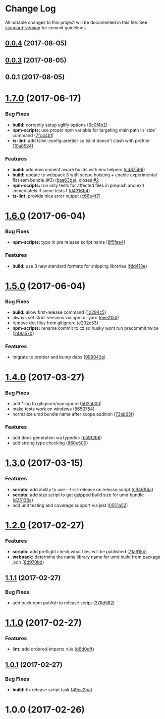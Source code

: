 # Change Log

All notable changes to this project will be documented in this file. See [standard-version](https://github.com/conventional-changelog/standard-version) for commit guidelines.

<a name="0.0.4"></a>
## [0.0.4](https://github.com/sleepdeprivation/ChessJS/compare/v0.0.3...v0.0.4) (2017-08-05)



<a name="0.0.3"></a>
## [0.0.3](https://github.com/sleepdeprivation/ChessJS/compare/v0.0.1...v0.0.3) (2017-08-05)



<a name="0.0.1"></a>
## 0.0.1 (2017-08-05)



<a name="1.7.0"></a>
# [1.7.0](https://www.github.com/Hotell/typescript-lib-starter/compare/v1.6.0...v1.7.0) (2017-06-17)


### Bug Fixes

* **build:** correctly setup uglify options ([6c0f4b2](https://www.github.com/Hotell/typescript-lib-starter/commit/6c0f4b2))
* **npm-scripts:** use proper npm variable for targeting main path in 'size' command ([7fc44b1](https://www.github.com/Hotell/typescript-lib-starter/commit/7fc44b1))
* **ts-lint:** add tslint-config-prettier so tslint doesn't clash with prettier ([10a8524](https://www.github.com/Hotell/typescript-lib-starter/commit/10a8524))


### Features

* **build:** add environment aware builds with env helpers ([cd87599](https://www.github.com/Hotell/typescript-lib-starter/commit/cd87599))
* **build:** update to webpack 3 with scope hoisting + enable experimental flat esm bundle (#3) ([baa63ba](https://www.github.com/Hotell/typescript-lib-starter/commit/baa63ba)), closes [#2](https://www.github.com/Hotell/typescript-lib-starter/issues/2)
* **npm-scripts:** run only tests for affected files in prepush and exit immediately if some tests f ([d4316b4](https://www.github.com/Hotell/typescript-lib-starter/commit/d4316b4))
* **ts-lint:** provide nice error output ([c66b4f7](https://www.github.com/Hotell/typescript-lib-starter/commit/c66b4f7))



<a name="1.6.0"></a>
# [1.6.0](https://www.github.com/Hotell/typescript-lib-starter/compare/v1.5.0...v1.6.0) (2017-06-04)


### Bug Fixes

* **npm-scripts:** typo in pre release script name ([8f5fae4](https://www.github.com/Hotell/typescript-lib-starter/commit/8f5fae4))


### Features

* **build:** use 3 new standard formats for shipping libraries ([fdd413e](https://www.github.com/Hotell/typescript-lib-starter/commit/fdd413e))



<a name="1.5.0"></a>
# [1.5.0](https://www.github.com/Hotell/typescript-lib-starter/compare/v1.4.0...v1.5.0) (2017-06-04)


### Bug Fixes

* **build:** allow first-release command ([10294c5](https://www.github.com/Hotell/typescript-lib-starter/commit/10294c5))
* always set strict versions via npm or yarn ([eee2150](https://www.github.com/Hotell/typescript-lib-starter/commit/eee2150))
* remove dot files from gitignore ([e292c53](https://www.github.com/Hotell/typescript-lib-starter/commit/e292c53))
* **npm-scripts:** rename commit to cz so husky wont run precommit twice ([248a570](https://www.github.com/Hotell/typescript-lib-starter/commit/248a570))


### Features

* migrate to prettier and bump deps ([999043e](https://www.github.com/Hotell/typescript-lib-starter/commit/999043e))



<a name="1.4.0"></a>
# [1.4.0](https://www.github.com/Hotell/typescript-lib-starter/compare/v1.3.0...v1.4.0) (2017-03-27)


### Bug Fixes

* add *.log to gitignore/npmignore ([502ab00](https://www.github.com/Hotell/typescript-lib-starter/commit/502ab00))
* make tests work on windows ([5650754](https://www.github.com/Hotell/typescript-lib-starter/commit/5650754))
* normalize umd bundle name after scope addition ([73ab65f](https://www.github.com/Hotell/typescript-lib-starter/commit/73ab65f))


### Features

* add docs generation via typedoc ([b59f2b6](https://www.github.com/Hotell/typescript-lib-starter/commit/b59f2b6))
* add strong type checking ([860e500](https://www.github.com/Hotell/typescript-lib-starter/commit/860e500))



<a name="1.3.0"></a>
# [1.3.0](https://www.github.com/Hotell/typescript-lib-starter/compare/v1.2.0...v1.3.0) (2017-03-15)


### Features

* **scripts:** add ability to use --first-release on release script ([c94694a](https://www.github.com/Hotell/typescript-lib-starter/commit/c94694a))
* **scripts:** add size script to get gzipped build size for umd bundle ([d25138a](https://www.github.com/Hotell/typescript-lib-starter/commit/d25138a))
* add unit testing and coverage support via jest ([0551a52](https://www.github.com/Hotell/typescript-lib-starter/commit/0551a52))



<a name="1.2.0"></a>
# [1.2.0](https://www.github.com/Hotell/typescript-lib-starter/compare/v1.1.1...v1.2.0) (2017-02-27)


### Features

* **scripts:** add preflight check what files will be published ([71a615b](https://www.github.com/Hotell/typescript-lib-starter/commit/71a615b))
* **webpack:** determine the name library name for umd build from package json ([8d970bd](https://www.github.com/Hotell/typescript-lib-starter/commit/8d970bd))



<a name="1.1.1"></a>
## [1.1.1](https://www.github.com/Hotell/typescript-lib-starter/compare/v1.1.0...v1.1.1) (2017-02-27)


### Bug Fixes

* add back npm publish to release script ([378d582](https://www.github.com/Hotell/typescript-lib-starter/commit/378d582))



<a name="1.1.0"></a>
# [1.1.0](https://www.github.com/Hotell/typescript-lib-starter/compare/v1.0.1...v1.1.0) (2017-02-27)


### Features

* **lint:** add ordered-imports rule ([d6d0eff](https://www.github.com/Hotell/typescript-lib-starter/commit/d6d0eff))



<a name="1.0.1"></a>
## [1.0.1](https://www.github.com/Hotell/typescript-lib-starter/compare/v1.0.0...v1.0.1) (2017-02-27)


### Bug Fixes

* **build:** fix release script task ([49ca3ba](https://www.github.com/Hotell/typescript-lib-starter/commit/49ca3ba))



<a name="1.0.0"></a>
# 1.0.0 (2017-02-26)
